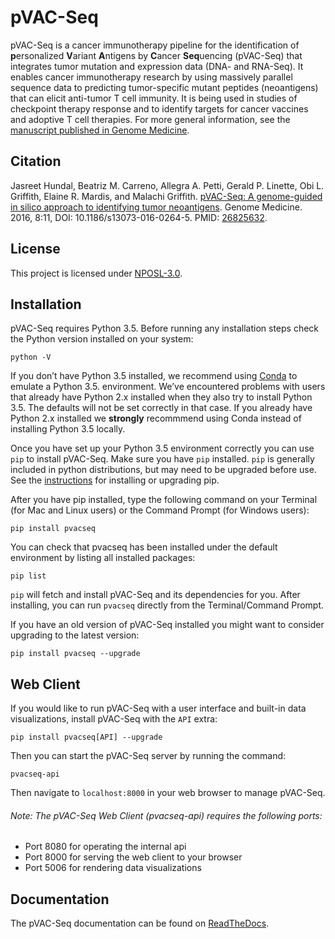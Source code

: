 # pVAC-Seq
pVAC-Seq is a cancer immunotherapy pipeline for the identification of **p**ersonalized **V**ariant **A**ntigens by **C**ancer **Seq**uencing (pVAC-Seq) that integrates tumor mutation and expression data (DNA- and RNA-Seq). It enables cancer immunotherapy research by using massively parallel sequence data to predicting tumor-specific mutant peptides (neoantigens) that can elicit anti-tumor T cell immunity. It is being used in studies of checkpoint therapy response and to identify targets for cancer vaccines and adoptive T cell therapies. For more general information, see the <a href="http://www.genomemedicine.com/content/8/1/11">manuscript published in Genome Medicine</a>.

## Citation
Jasreet Hundal, Beatriz M. Carreno, Allegra A. Petti, Gerald P. Linette, Obi L. Griffith, Elaine R. Mardis, and Malachi Griffith. <a href="http://www.genomemedicine.com/content/8/1/11">pVAC-Seq: A genome-guided in silico approach to identifying tumor neoantigens</a>. Genome Medicine. 2016, 8:11, DOI: 10.1186/s13073-016-0264-5. PMID: <a href="http://www.ncbi.nlm.nih.gov/pubmed/26825632">26825632</a>.

## License
This project is licensed under <a href="http://opensource.org/licenses/NPOSL-3.0">NPOSL-3.0</a>.

## Installation
pVAC-Seq requires Python 3.5. Before running any installation steps check the Python version installed on your system:

`python -V`

If you don’t have Python 3.5 installed, we recommend using <a href="http://conda.pydata.org/docs/py2or3.html">Conda</a> to emulate a Python 3.5. environment. We’ve encountered problems with users that already have Python 2.x installed when they also try to install Python 3.5. The defaults will not be set correctly in that case. If you already have Python 2.x installed we <b>strongly</b> recommmend using Conda instead of installing Python 3.5 locally.

Once you have set up your Python 3.5 environment correctly you can use `pip` to install pVAC-Seq. Make sure you have `pip` installed.  `pip` is generally included in python distributions, but may need to be upgraded before use.  See the <a href="https://packaging.python.org/en/latest/installing/#install-pip-setuptools-and-wheel">instructions</a> for installing or upgrading pip.

After you have pip installed, type the following command on your Terminal (for Mac and Linux users) or the Command Prompt (for Windows users):

`pip install pvacseq`

You can check that pvacseq has been installed under the default environment by listing all installed packages:

`pip list`

`pip` will fetch and install pVAC-Seq and its dependencies for you. After installing, you can run `pvacseq` directly from the Terminal/Command Prompt.

If you have an old version of pVAC-Seq installed you might want to consider upgrading to the latest version:

`pip install pvacseq --upgrade`

## Web Client

If you would like to run pVAC-Seq with a user interface and built-in data visualizations,
install pVAC-Seq with the `API` extra:

`pip install pvacseq[API] --upgrade`

Then you can start the pVAC-Seq server by running the command:

`pvacseq-api`

Then navigate to `localhost:8000` in your web browser to manage pVAC-Seq.

###### Note: The pVAC-Seq Web Client (_pvacseq-api_) requires the following ports:
 * Port 8080 for operating the internal api
 * Port 8000 for serving the web client to your browser
 * Port 5006 for rendering data visualizations

## Documentation
The pVAC-Seq documentation can be found on <a href="http://pvac-seq.readthedocs.io/">ReadTheDocs</a>.
